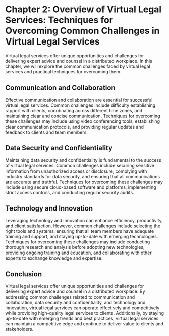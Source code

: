 Chapter 2: Overview of Virtual Legal Services: Techniques for Overcoming Common Challenges in Virtual Legal Services
====================================================================================================================

Virtual legal services offer unique opportunities and challenges for delivering expert advice and counsel in a distributed workplace. In this chapter, we will explore the common challenges faced by virtual legal services and practical techniques for overcoming them.

Communication and Collaboration
-------------------------------

Effective communication and collaboration are essential for successful virtual legal services. Common challenges include difficulty establishing rapport with clients, coordinating across different time zones, and maintaining clear and concise communication. Techniques for overcoming these challenges may include using video conferencing tools, establishing clear communication protocols, and providing regular updates and feedback to clients and team members.

Data Security and Confidentiality
---------------------------------

Maintaining data security and confidentiality is fundamental to the success of virtual legal services. Common challenges include securing sensitive information from unauthorized access or disclosure, complying with industry standards for data security, and ensuring that all communications are accurate and truthful. Techniques for overcoming these challenges may include using secure cloud-based software and platforms, implementing strict access controls, and conducting regular security audits.

Technology and Innovation
-------------------------

Leveraging technology and innovation can enhance efficiency, productivity, and client satisfaction. However, common challenges include selecting the right tools and systems, ensuring that all team members have adequate training and support, and staying up-to-date with emerging technologies. Techniques for overcoming these challenges may include conducting thorough research and analysis before adopting new technologies, providing ongoing training and education, and collaborating with other experts to exchange knowledge and expertise.

Conclusion
----------

Virtual legal services offer unique opportunities and challenges for delivering expert advice and counsel in a distributed workplace. By addressing common challenges related to communication and collaboration, data security and confidentiality, and technology and innovation, virtual legal services can operate effectively and competitively while providing high-quality legal services to clients. Additionally, by staying up-to-date with emerging trends and best practices, virtual legal services can maintain a competitive edge and continue to deliver value to clients and stakeholders.
